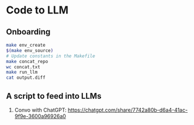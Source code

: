 # Code to LLM

## Onboarding

```bash
make env_create
$(make env_source)
# Update constants in the Makefile
make concat_repo
wc concat.txt
make run_llm
cat output.diff
```

## A script to feed into LLMs

1. Convo with ChatGPT: https://chatgpt.com/share/7742a80b-d6a4-41ac-9f9e-3600a96926a0
